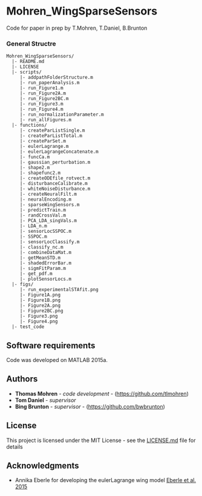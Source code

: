 # Mohren_WingSparseSensors

Code for paper in prep by T.Mohren, T.Daniel, B.Brunton

### General Structre
    Mohren_WingSparseSensors/
      |- README.md
      |- LICENSE
      |- scripts/
	     |- addpathFolderStructure.m
         |- run_paperAnalysis.m
         |- run_Figure1.m
         |- run_Figure2A.m
         |- run_Figure2BC.m
         |- run_Figure3.m
         |- run_Figure4.m
		 |- run_normalizationParameter.m
		 |- run_allFigures.m
      |- functions/
		 |- createParListSingle.m
		 |- createParListTotal.m
		 |- createParSet.m
		 |- eulerLagrange.m
		 |- eulerLagrangeConcatenate.m  
		 |- funcCa.m 
		 |- gaussian_perturbation.m  
		 |- shape2.m  
		 |- shapefunc2.m 
		 |- createODEfile_rotvect.m
		 |- disturbanceCalibrate.m
		 |- whiteNoiseDisturbance.m 
		 |- createNeuralFilt.m
		 |- neuralEncoding.m  
		 |- sparseWingSensors.m  
		 |- predictTrain.m 
		 |- randCrossVal.m 
		 |- PCA_LDA_singVals.m 
		 |- LDA_n.m  
		 |- sensorLocSSPOC.m  
		 |- SSPOC.m  
		 |- sensorLocClassify.m  
		 |- classify_nc.m
		 |- combineDataMat.m
		 |- getMeanSTD.m  
		 |- shadedErrorBar.m  
		 |- sigmFitParam.m  
		 |- get_pdf.m  
		 |- plotSensorLocs.m  
      |- figs/
	     |- run_experimentalSTAfit.png
	     |- Figure1A.png
	     |- Figure1B.png
	     |- Figure2A.png
	     |- Figure2BC.png
	     |- Figure3.png
	     |- Figure4.png
	  |- test_code
	  
## Software requirements

Code was developed on MATLAB 2015a. 

## Authors

* **Thomas Mohren** - *code development* - (https://github.com/tlmohren)
* **Tom Daniel** - *supervisor* 
* **Bing Brunton** - *supervisor* - (https://github.com/bwbrunton)

## License

This project is licensed under the MIT License - see the [LICENSE.md](LICENSE.md) file for details

## Acknowledgments

* Annika Eberle for developing the eulerLagrange wing model 
[Eberle et al. 2015](http://rsif.royalsocietypublishing.org/content/12/104/20141088.short)
